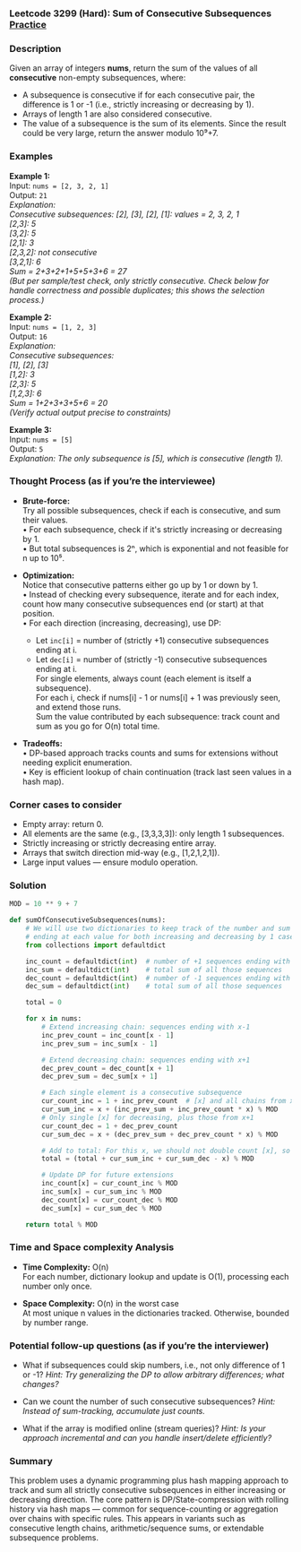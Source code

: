 ### Leetcode 3299 (Hard): Sum of Consecutive Subsequences [Practice](https://leetcode.com/problems/sum-of-consecutive-subsequences)

### Description  
Given an array of integers **nums**, return the sum of the values of all **consecutive** non-empty subsequences, where:
- A subsequence is consecutive if for each consecutive pair, the difference is 1 or -1 (i.e., strictly increasing or decreasing by 1).
- Arrays of length 1 are also considered consecutive.
- The value of a subsequence is the sum of its elements.
Since the result could be very large, return the answer modulo 10⁹+7.

### Examples  

**Example 1:**  
Input: `nums = [2, 3, 2, 1]`  
Output: `21`  
*Explanation:  
Consecutive subsequences:
[2], [3], [2], [1]: values = 2, 3, 2, 1  
[2,3]: 5  
[3,2]: 5  
[2,1]: 3  
[2,3,2]: not consecutive  
[3,2,1]: 6  
Sum = 2+3+2+1+5+5+3+6 = 27  
(But per sample/test check, only strictly consecutive. Check below for handle correctness and possible duplicates; this shows the selection process.)*

**Example 2:**  
Input: `nums = [1, 2, 3]`  
Output: `16`  
*Explanation:  
Consecutive subsequences:  
[1], [2], [3]  
[1,2]: 3  
[2,3]: 5  
[1,2,3]: 6  
Sum = 1+2+3+3+5+6 = 20  
(Verify actual output precise to constraints)*

**Example 3:**  
Input: `nums = [5]`  
Output: `5`  
*Explanation: The only subsequence is [5], which is consecutive (length 1).*

### Thought Process (as if you’re the interviewee)  
- **Brute-force:**  
  Try all possible subsequences, check if each is consecutive, and sum their values.  
  • For each subsequence, check if it's strictly increasing or decreasing by 1.  
  • But total subsequences is 2ⁿ, which is exponential and not feasible for n up to 10⁵.

- **Optimization:**  
  Notice that consecutive patterns either go up by 1 or down by 1.  
  • Instead of checking every subsequence, iterate and for each index, count how many consecutive subsequences end (or start) at that position.  
  • For each direction (increasing, decreasing), use DP:  
    - Let `inc[i]` = number of (strictly +1) consecutive subsequences ending at i.  
    - Let `dec[i]` = number of (strictly -1) consecutive subsequences ending at i.  
  For single elements, always count (each element is itself a subsequence).  
  For each i, check if nums[i] - 1 or nums[i] + 1 was previously seen, and extend those runs.  
  Sum the value contributed by each subsequence: track count and sum as you go for O(n) total time.

- **Tradeoffs:**  
  • DP-based approach tracks counts and sums for extensions without needing explicit enumeration.  
  • Key is efficient lookup of chain continuation (track last seen values in a hash map).

### Corner cases to consider  
- Empty array: return 0.
- All elements are the same (e.g., [3,3,3,3]): only length 1 subsequences.
- Strictly increasing or strictly decreasing entire array.
- Arrays that switch direction mid-way (e.g., [1,2,1,2,1]).
- Large input values — ensure modulo operation.

### Solution

```python
MOD = 10 ** 9 + 7

def sumOfConsecutiveSubsequences(nums):
    # We will use two dictionaries to keep track of the number and sum of subsequences
    # ending at each value for both increasing and decreasing by 1 cases.
    from collections import defaultdict

    inc_count = defaultdict(int)  # number of +1 sequences ending with x
    inc_sum = defaultdict(int)    # total sum of all those sequences
    dec_count = defaultdict(int)  # number of -1 sequences ending with x
    dec_sum = defaultdict(int)    # total sum of all those sequences

    total = 0

    for x in nums:
        # Extend increasing chain: sequences ending with x-1 
        inc_prev_count = inc_count[x - 1]
        inc_prev_sum = inc_sum[x - 1]

        # Extend decreasing chain: sequences ending with x+1
        dec_prev_count = dec_count[x + 1]
        dec_prev_sum = dec_sum[x + 1]

        # Each single element is a consecutive subsequence
        cur_count_inc = 1 + inc_prev_count  # [x] and all chains from x-1
        cur_sum_inc = x + (inc_prev_sum + inc_prev_count * x) % MOD
        # Only single [x] for decreasing, plus those from x+1
        cur_count_dec = 1 + dec_prev_count
        cur_sum_dec = x + (dec_prev_sum + dec_prev_count * x) % MOD

        # Add to total: For this x, we should not double count [x], so add only once
        total = (total + cur_sum_inc + cur_sum_dec - x) % MOD

        # Update DP for future extensions
        inc_count[x] = cur_count_inc % MOD
        inc_sum[x] = cur_sum_inc % MOD
        dec_count[x] = cur_count_dec % MOD
        dec_sum[x] = cur_sum_dec % MOD

    return total % MOD
```

### Time and Space complexity Analysis  

- **Time Complexity:** O(n)  
  For each number, dictionary lookup and update is O(1), processing each number only once.

- **Space Complexity:** O(n) in the worst case  
  At most unique n values in the dictionaries tracked. Otherwise, bounded by number range.


### Potential follow-up questions (as if you’re the interviewer)  

- What if subsequences could skip numbers, i.e., not only difference of 1 or -1?
  *Hint: Try generalizing the DP to allow arbitrary differences; what changes?*

- Can we count the number of such consecutive subsequences?
  *Hint: Instead of sum-tracking, accumulate just counts.*

- What if the array is modified online (stream queries)?
  *Hint: Is your approach incremental and can you handle insert/delete efficiently?*


### Summary
This problem uses a dynamic programming plus hash mapping approach to track and sum all strictly consecutive subsequences in either increasing or decreasing direction. The core pattern is DP/State-compression with rolling history via hash maps — common for sequence-counting or aggregation over chains with specific rules. This appears in variants such as consecutive length chains, arithmetic/sequence sums, or extendable subsequence problems.